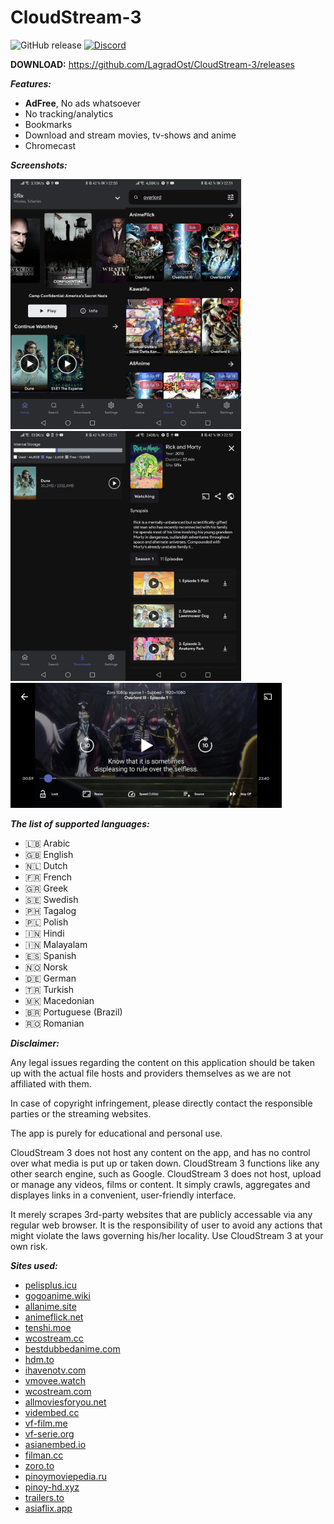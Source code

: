 # CloudStream-3

![GitHub release](https://img.shields.io/github/v/release/LagradOst/cloudstream-3?sort=semver&style=for-the-badge)
[![Discord](https://img.shields.io/discord/737724143126052974?style=for-the-badge)](https://discord.gg/5Hus6fM)


**DOWNLOAD:**
https://github.com/LagradOst/CloudStream-3/releases


***Features:***
+ **AdFree**, No ads whatsoever
+ No tracking/analytics
+ Bookmarks
+ Download and stream movies, tv-shows and anime
+ Chromecast

***Screenshots:***

<img src="./.github/home.jpg" height="400"/><img src="./.github/search.jpg" height="400"/><img src="./.github/downloads.jpg" height="400"/><img src="./.github/results.jpg" height="400"/>
<img src="./.github/player.jpg" height="200"/>

***The list of supported languages:***
* 🇱🇧 Arabic
* 🇬🇧 English
* 🇳🇱 Dutch
* 🇫🇷 French
* 🇬🇷 Greek
* 🇸🇪 Swedish
* 🇵🇭 Tagalog
* 🇵🇱 Polish
* 🇮🇳 Hindi
* 🇮🇳 Malayalam
* 🇪🇸 Spanish
* 🇳🇴 Norsk
* 🇩🇪 German
* 🇹🇷 Turkish
* 🇲🇰 Macedonian
* 🇧🇷 Portuguese (Brazil)
* 🇷🇴 Romanian

***Disclaimer:***

Any legal issues regarding the content on this application should be taken up with the actual file hosts and providers themselves as we are not affiliated with them.

In case of copyright infringement, please directly contact the responsible parties or the streaming websites.

The app is purely for educational and personal use.

CloudStream 3 does not host any content on the app, and has no control over what media is put up or taken down. CloudStream 3 functions like any other search engine, such as Google. CloudStream 3 does not host, upload or manage any videos, films or content. It simply crawls, aggregates and displayes links in a convenient, user-friendly interface.

It merely scrapes 3rd-party websites that are publicly accessable via any regular web browser. It is the responsibility of user to avoid any actions that might violate the laws governing his/her locality. Use CloudStream 3 at your own risk.


***Sites used:***
<!-- Do not remove those two comments -->
<!--SITE LIST START-->
- [pelisplus.icu](https://pelisplus.icu) 
- [gogoanime.wiki](https://gogoanime.wiki) 
- [allanime.site](https://allanime.site) 
- [animeflick.net](https://animeflick.net) 
- [tenshi.moe](https://tenshi.moe) 
- [wcostream.cc](https://wcostream.cc) 
- [bestdubbedanime.com](https://bestdubbedanime.com) 
- [hdm.to](https://hdm.to) 
- [ihavenotv.com](https://ihavenotv.com) 
- [vmovee.watch](https://www.vmovee.watch) 
- [wcostream.com](https://www.wcostream.com) 
- [allmoviesforyou.net](https://allmoviesforyou.net) 
- [vidembed.cc](https://vidembed.cc) 
- [vf-film.me](https://vf-film.me) 
- [vf-serie.org](https://vf-serie.org) 
- [asianembed.io](https://asianembed.io) 
- [filman.cc](https://filman.cc) 
- [zoro.to](https://zoro.to) 
- [pinoymoviepedia.ru](https://pinoymoviepedia.ru) 
- [pinoy-hd.xyz](https://www.pinoy-hd.xyz) 
- [trailers.to](https://trailers.to) 
- [asiaflix.app](https://asiaflix.app) 
<!--SITE LIST END-->
